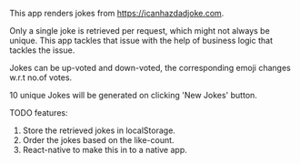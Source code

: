 This app renders jokes from https://icanhazdadjoke.com.

Only a single joke is retrieved per request, which might not always be unique. This app tackles that issue with the help of
business logic that tackles the issue.

Jokes can be up-voted and down-voted, the corresponding emoji changes w.r.t no.of votes.

10 unique Jokes will be generated on clicking 'New Jokes' button.

TODO features:

1. Store the retrieved jokes in localStorage.
2. Order the jokes based on the like-count.
3. React-native to make this in to a native app.
